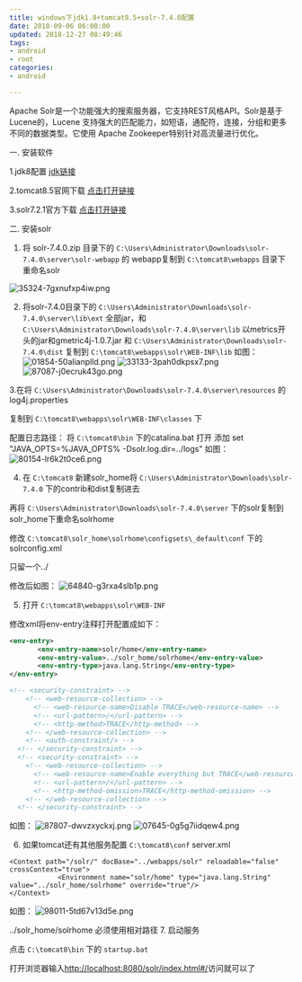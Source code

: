 ```yaml
---
title: windows下jdk1.8+tomcat8.5+solr-7.4.0配置
date: 2018-09-06 06:08:00
updated: 2018-12-27 08:49:46
tags: 
- android
- root
categories: 
- android

---
```

Apache Solr是一个功能强大的搜索服务器，它支持REST风格API。Solr是基于Lucene的，Lucene 支持强大的匹配能力，如短语，通配符，连接，分组和更多不同的数据类型。它使用 Apache Zookeeper特别针对高流量进行优化。

一. 安装软件

1.jdk8配置 [jdk链接](https://jingyan.baidu.com/article/f96699bbd30ca8894e3c1bdb.html)

2.tomcat8.5官网下载 [点击打开链接](http://mirrors.shu.edu.cn/apache/tomcat/tomcat-8/v8.5.33/bin/apache-tomcat-8.5.33-windows-x64.zip)

3.solr7.2.1官方下载 [点击打开链接](http://mirrors.shu.edu.cn/apache/lucene/solr/7.4.0/solr-7.4.0.zip)


<!--more-->


二. 安装solr

1. 将 solr-7.4.0.zip 目录下的 `C:\Users\Administrator\Downloads\solr-7.4.0\server\solr-webapp` 的 webapp复制到
`C:\tomcat8\webapps` 目录下重命名solr

![35324-7gxnufxp4iw.png](https://imgs.gnux.cn/usr/uploads/2018/09/916767948.png)

2. 将solr-7.4.0目录下的 `C:\Users\Administrator\Downloads\solr-7.4.0\server\lib\ext` 全部jar，和`C:\Users\Administrator\Downloads\solr-7.4.0\server\lib` 以metrics开头的jar和gmetric4j-1.0.7.jar
和 `C:\Users\Administrator\Downloads\solr-7.4.0\dist` 复制到 `C:\tomcat8\webapps\solr\WEB-INF\lib`
如图：
![01854-50alianplld.png](https://imgs.gnux.cn/usr/uploads/2018/09/1074733009.png)
![33133-3pah0dkpsx7.png](https://imgs.gnux.cn/usr/uploads/2018/09/3869257433.png)
![87087-j0ecruk43go.png](https://imgs.gnux.cn/usr/uploads/2018/09/924080614.png)


3.在将 `C:\Users\Administrator\Downloads\solr-7.4.0\server\resources` 的log4j.properties

复制到 `C:\tomcat8\webapps\solr\WEB-INF\classes` 下

配置日志路径：
将 `C:\tomcat8\bin` 下的catalina.bat 打开
添加 set "JAVA_OPTS=%JAVA_OPTS% -Dsolr.log.dir=../logs"
如图：
![80154-lr6k2t0ce6.png](https://imgs.gnux.cn/usr/uploads/2018/09/1412848308.png)

4. 在 `C:\tomcat8` 新建solr_home将 `C:\Users\Administrator\Downloads\solr-7.4.0` 下的contrib和dist复制进去

再将 `C:\Users\Administrator\Downloads\solr-7.4.0\server` 下的solr复制到solr_home下重命名solrhome


修改 `C:\tomcat8\solr_home\solrhome\configsets\_default\conf` 下的solrconfig.xml

只留一个../

修改后如图：
![64840-g3rxa4slb1p.png](https://imgs.gnux.cn/usr/uploads/2018/09/950380277.png)

5. 打开 `C:\tomcat8\webapps\solr\WEB-INF`

修改xml将env-entry注释打开配置成如下：
```xml
<env-entry>
       <env-entry-name>solr/home</env-entry-name>
       <env-entry-value>../solr_home/solrhome</env-entry-value>
       <env-entry-type>java.lang.String</env-entry-type>
</env-entry>

<!-- <security-constraint> -->
    <!-- <web-resource-collection> -->
      <!-- <web-resource-name>Disable TRACE</web-resource-name> -->
      <!-- <url-pattern>/</url-pattern> -->
      <!-- <http-method>TRACE</http-method> -->
    <!-- </web-resource-collection> -->
    <!-- <auth-constraint/> -->
  <!-- </security-constraint> -->
  <!-- <security-constraint> -->
    <!-- <web-resource-collection> -->
      <!-- <web-resource-name>Enable everything but TRACE</web-resource-name> -->
      <!-- <url-pattern>/</url-pattern> -->
      <!-- <http-method-omission>TRACE</http-method-omission> -->
    <!-- </web-resource-collection> -->
  <!-- </security-constraint> -->
```
如图：
![87807-dwvzxyckxj.png](https://imgs.gnux.cn/usr/uploads/2018/09/2702397664.png)
![07645-0g5g7iidqew4.png](https://imgs.gnux.cn/usr/uploads/2018/09/2940786921.png)

6. 如果tomcat还有其他服务配置 `C:\tomcat8\conf` server.xml
```
<Context path="/solr/" docBase="../webapps/solr" reloadable="false" crossContext="true">
			<Environment name="solr/home" type="java.lang.String" value="../solr_home/solrhome" override="true"/>
</Context>
```
如图：
![98011-5td67v13d5e.png](https://imgs.gnux.cn/usr/uploads/2018/09/3837097183.png)

../solr_home/solrhome 必须使用相对路径
7. 启动服务

点击 `C:\tomcat8\bin` 下的 `startup.bat`

打开浏览器输入[http://localhost:8080/solr/index.html#/](http://localhost:8080/solr/index.html#/)访问就可以了